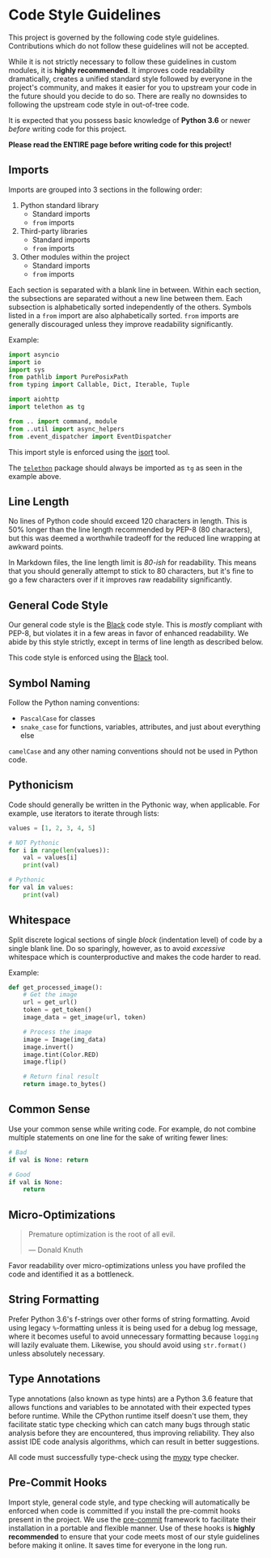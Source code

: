 # Code Style Guidelines

This project is governed by the following code style guidelines. Contributions
which do not follow these guidelines will not be accepted.

While it is not strictly necessary to follow these guidelines in custom modules,
it is **highly recommended**. It improves code readability dramatically, creates
a unified standard style followed by everyone in the project's community, and
makes it easier for you to upstream your code in the future should you decide to
do so. There are really no downsides to following the upstream code style in
out-of-tree code.

It is expected that you possess basic knowledge of **Python 3.6** or newer
*before* writing code for this project.

**Please read the ENTIRE page before writing code for this project!**

## Imports

Imports are grouped into 3 sections in the following order:

1. Python standard library
   - Standard imports
   - `from` imports
2. Third-party libraries
   - Standard imports
   - `from` imports
3. Other modules within the project
   - Standard imports
   - `from` imports

Each section is separated with a blank line in between. Within each section, the
subsections are separated without a new line between them. Each subsection is
alphabetically sorted independently of the others. Symbols listed in a `from`
import are also alphabetically sorted. `from` imports are generally discouraged
unless they improve readability significantly.

Example:

```python
import asyncio
import io
import sys
from pathlib import PurePosixPath
from typing import Callable, Dict, Iterable, Tuple

import aiohttp
import telethon as tg

from .. import command, module
from ..util import async_helpers
from .event_dispatcher import EventDispatcher
```

This import style is enforced using the [isort](https://github.com/timothycrosley/isort)
tool.

The [`telethon`](https://telethon.readthedocs.io/en/latest/) package should
always be imported as `tg` as seen in the example above.

## Line Length

No lines of Python code should exceed 120 characters in length. This is 50% longer
than the line length recommended by PEP-8 (80 characters), but this was deemed a
worthwhile tradeoff for the reduced line wrapping at awkward points.

In Markdown files, the line length limit is *80-ish* for readability. This means
that you should generally attempt to stick to 80 characters, but it's fine to go
a few characters over if it improves raw readability significantly.

## General Code Style

Our general code style is the [Black](https://black.readthedocs.io/en/stable/the_black_code_style.html) code style. This is *mostly* compliant with PEP-8,
but violates it in a few areas in favor of enhanced readability. We abide by this
style strictly, except in terms of line length as described below.

This code style is enforced using the [Black](https://black.readthedocs.io/en/stable/)
tool.

## Symbol Naming

Follow the Python naming conventions:

- `PascalCase` for classes
- `snake_case` for functions, variables, attributes, and just about everything else

`camelCase` and any other naming conventions should not be used in Python code.

## Pythonicism

Code should generally be written in the Pythonic way, when applicable. For example,
use iterators to iterate through lists:

```python
values = [1, 2, 3, 4, 5]

# NOT Pythonic
for i in range(len(values)):
    val = values[i]
    print(val)

# Pythonic
for val in values:
    print(val)
```

## Whitespace

Split discrete logical sections of single *block* (indentation level) of code by
a single blank line. Do so sparingly, however, as to avoid *excessive* whitespace
which is counterproductive and makes the code harder to read.

Example:

```python
def get_processed_image():
    # Get the image
    url = get_url()
    token = get_token()
    image_data = get_image(url, token)

    # Process the image
    image = Image(img_data)
    image.invert()
    image.tint(Color.RED)
    image.flip()

    # Return final result
    return image.to_bytes()
```

## Common Sense

Use your common sense while writing code. For example, do not combine multiple
statements on one line for the sake of writing fewer lines:

```python
# Bad
if val is None: return

# Good
if val is None:
    return
```

## Micro-Optimizations

> Premature optimization is the root of all evil.
>
> — Donald Knuth

Favor readability over micro-optimizations unless you have profiled the code and
identified it as a bottleneck.

## String Formatting

Prefer Python 3.6's f-strings over other forms of string formatting. Avoid using
legacy `%`-formatting unless it is being used for a debug log message, where it
becomes useful to avoid unnecessary formatting because `logging` will lazily evaluate
them. Likewise, you should avoid using `str.format()` unless absolutely necessary.

## Type Annotations

Type annotations (also known as type hints) are a Python 3.6 feature that allows
functions and variables to be annotated with their expected types before runtime.
While the CPython runtime itself doesn't use them, they facilitate static type
checking which can catch many bugs through static analysis before they are
encountered, thus improving reliability. They also assist IDE code analysis
algorithms, which can result in better suggestions.

All code must successfully type-check using the [mypy](https://github.com/python/mypy)
type checker.

## Pre-Commit Hooks

Import style, general code style, and type checking will automatically be enforced
when code is committed if you install the pre-commit hooks present in the project.
We use the [pre-commit](https://pre-commit.com/#install) framework to facilitate
their installation in a portable and flexible manner. Use of these hooks is
**highly recommended** to ensure that your code meets most of our style
guidelines before making it online. It saves time for everyone in the long run.
